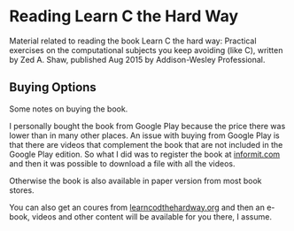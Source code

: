 # Reading Learn C the Hard Way

Material related to reading the book Learn C the hard way: Practical exercises on the computational subjects you keep avoiding (like C), written by Zed A. Shaw, published Aug 2015
by Addison-Wesley Professional.

## Buying Options

Some notes on buying the book.

I personally bought the book from Google Play because the price there was lower than in many other places. An issue with buying from Google Play is that there are videos that complement the book that are not included in the Google Play edition. So what I did was to register the book at [informit.com](https://www.informit.com/) and then it was possible to download a file with all the videos.

Otherwise the book is also available in paper version from most book stores.

You can also get an coures from [learncodthehardway.org](https://learncodethehardway.org/) and then an e-book, videos and other content will be available for you there, I assume.

